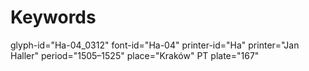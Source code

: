 # Keywords
glyph-id="Ha-04_0312"
font-id="Ha-04"
printer-id="Ha"
printer="Jan Haller"
period="1505–1525"
place="Kraków"
PT plate="167"
